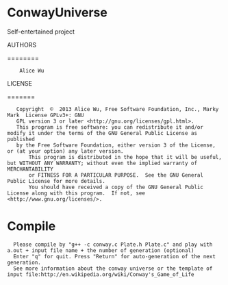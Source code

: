 ConwayUniverse
==============

Self-entertained project


AUTHORS

========

        Alice Wu


 

LICENSE

=======

       Copyright  ©  2013 Alice Wu, Free Software Foundation, Inc., Marky Mark  License GPLv3+: GNU
       GPL version 3 or later <http://gnu.org/licenses/gpl.html>.
       This program is free software: you can redistribute it and/or modify it under the terms of the GNU General Public License as published 
       by the Free Software Foundation, either version 3 of the License, or (at your option) any later version.
           This program is distributed in the hope that it will be useful, but WITHOUT ANY WARRANTY; without even the implied warranty of MERCHANTABILITY 
           or FITNESS FOR A PARTICULAR PURPOSE.  See the GNU General Public License for more details.
           You should have received a copy of the GNU General Public License along with this program.  If not, see <http://www.gnu.org/licenses/>.
           
Compile
=======

      Please compile by "g++ -c conway.c Plate.h Plate.c" and play with a.out + input file name + the number of generation (optional)
      Enter "q" for quit. Press "Return" for auto-generation of the next generation.
      See more information about the conway universe or the template of input file:http://en.wikipedia.org/wiki/Conway's_Game_of_Life
